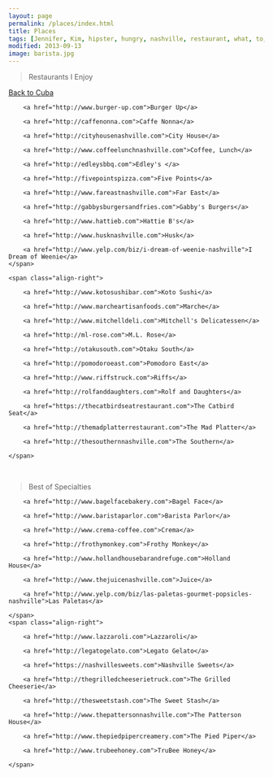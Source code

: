 ```yaml
---
layout: page
permalink: /places/index.html
title: Places
tags: [Jennifer, Kim, hipster, hungry, nashville, restaurant, what, to, eat, do]
modified: 2013-09-13
image: barista.jpg
---
```

>Restaurants I Enjoy

<p>
    <span class="align-left">
        <a href="http://www.yelp.com/biz/back-to-cuba-nashville">Back to Cuba</a>

		<a href="http://www.burger-up.com">Burger Up</a>

		<a href="http://caffenonna.com">Caffe Nonna</a>

		<a href="http://cityhousenashville.com">City House</a>

		<a href="http://www.coffeelunchnashville.com">Coffee, Lunch</a>

		<a href="http://edleysbbq.com">Edley's </a>

		<a href="http://fivepointspizza.com">Five Points</a>

		<a href="http://www.fareastnashville.com">Far East</a>

		<a href="http://gabbysburgersandfries.com">Gabby's Burgers</a>

		<a href="http://www.hattieb.com">Hattie B's</a>

		<a href="http://www.husknashville.com">Husk</a>

		<a href="http://www.yelp.com/biz/i-dream-of-weenie-nashville">I Dream of Weenie</a>
    </span>

    <span class="align-right">

		<a href="http://www.kotosushibar.com">Koto Sushi</a>

		<a href="http://www.marcheartisanfoods.com">Marche</a>

		<a href="http://www.mitchelldeli.com">Mitchell's Delicatessen</a>

		<a href="http://ml-rose.com">M.L. Rose</a>

		<a href="http://otakusouth.com">Otaku South</a>

		<a href="http://pomodoroeast.com">Pomodoro East</a>

		<a href="http://www.riffstruck.com">Riffs</a>

		<a href="http://rolfanddaughters.com">Rolf and Daughters</a>

		<a href="https://thecatbirdseatrestaurant.com">The Catbird Seat</a>

		<a href="http://themadplatterrestaurant.com">The Mad Platter</a>

		<a href="http://thesouthernnashville.com">The Southern</a>
        
    </span>
</p>


<br>

>Best of Specialties 

<p>
    <span>

		<a href="http://www.bagelfacebakery.com">Bagel Face</a>

		<a href="http://www.baristaparlor.com">Barista Parlor</a>

		<a href="http://www.crema-coffee.com">Crema</a>

		<a href="http://frothymonkey.com">Frothy Monkey</a>

		<a href="http://www.hollandhousebarandrefuge.com">Holland House</a>

		<a href="http://www.thejuicenashville.com">Juice</a>

		<a href="http://www.yelp.com/biz/las-paletas-gourmet-popsicles-nashville">Las Paletas</a>
		
    </span>
    <span class="align-right">

		<a href="http://www.lazzaroli.com">Lazzaroli</a>

		<a href="http://legatogelato.com">Legato Gelato</a>

		<a href="https://nashvillesweets.com">Nashville Sweets</a>

		<a href="http://thegrilledcheeserietruck.com">The Grilled Cheeserie</a>

		<a href="http://thesweetstash.com">The Sweet Stash</a>
		
		<a href="http://www.thepattersonnashville.com">The Patterson House</a>

		<a href="http://www.thepiedpipercreamery.com">The Pied Piper</a>

		<a href="http://www.trubeehoney.com">TruBee Honey</a>
        
    </span>
</p>